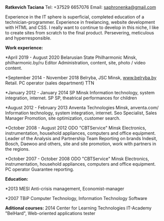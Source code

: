 <b>Ratkevich Taciana</b>
Tel: +37529 6657076
Email: saphronenka@gmail.com

Experience in the IT sphere is superficial, completed education of a technician-programmer. Experience in freelancing, website development with HTML and CSS. I really want to continue to develop in this niche, I like to create sites from scratch to the final product. Persevering, meticulous and hyperresponsible.


<b>Work experience:</b>

*April 2019 - August 2020
Belarusian State Philharmonic
Minsk, philharmonic.by/ru
Editor
Administration, content, site, photo / video content.

*September 2014 - November 2018
Belryba, JSC
Minsk, www.belryba.by
Retail.
PC operator (sales department)
TTN

*January 2012 - January 2014
SP
Minsk
Information technology, system integration, internet.
SP
SP, theatrical performances for children

*August 2012 - February 2013
Anventa Technologies
Minsk, anventa.com/
Information technology, system integration, internet.
Seo Specialist, Sales Manager
Promotion, site optimization, customer search.

*October 2008 - August 2012
ODO "CBTService"
Minsk
Electronics, instrumentation, household appliances, computers and office equipment.
Leader of the Analysis and Partnership Team
Reporting on brands Indesit, Bosch, Daewoo and others, site and site promotion, work with partners in the regions.

*October 2007 - October 2008
ODO "CBTService"
Minsk
Electronics, instrumentation, household appliances, computers and office equipment.
PC operator
Guarantee reporting.

<b>Education:</b>

*2013
MESI
Anti-crisis management, Economist-manager

*2007
TBiP
Computer Technology, Information Technology Software

<b>Aditional courses:</b>
2014 Center for Learning Technologies IT-Academy "BelHard", Web-oriented applications tester
